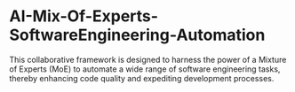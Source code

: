 # AI-Mix-Of-Experts-SoftwareEngineering-Automation
This collaborative framework is designed to harness the power of a Mixture of Experts (MoE) to automate a wide range of software engineering tasks, thereby enhancing code quality and expediting development processes.
